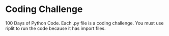 # Coding Challenge
 100 Days of Python Code. 
 Each .py file is a coding challenge.
 You must use riplit to run the code because it has import files. 


